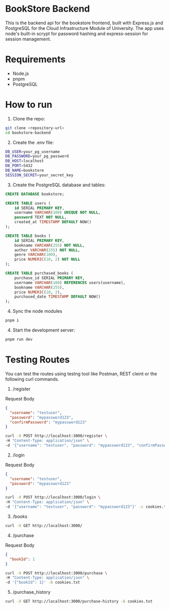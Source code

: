 # BookStore Backend

This is the backend api for the bookstore frontend, built with Express.js and PostgreSQL for the Cloud Infrastructure Module of University. The app uses node's built-in scrypt for password hashing and express-session for session management.

# Requirements

* Node.js
* pnpm
* PostgreSQL

# How to run

1. Clone the repo:

```bash
git clone <repository-url>
cd bookstore-backend
```

2. Create the .env file:

```bash
DB_USER=your_pg_username
DB_PASSWORD=your_pg_password
DB_HOST=localhost
DB_PORT=5432
DB_NAME=bookstore
SESSION_SECRET=your_secret_key
```

3. Create the PostgreSQL database and tables:

```sql
CREATE DATABASE bookstore;

CREATE TABLE users (
    id SERIAL PRIMARY KEY,
    username VARCHAR(100) UNIQUE NOT NULL,
    password TEXT NOT NULL,
    created_at TIMESTAMP DEFAULT NOW()
);

CREATE TABLE books (
    id SERIAL PRIMARY KEY,
    bookname VARCHAR(255) NOT NULL,
    author VARCHAR(255) NOT NULL,
    genre VARCHAR(100),
    price NUMERIC(10, 2) NOT NULL
);

CREATE TABLE purchased_books (
    purchase_id SERIAL PRIMARY KEY,
    username VARCHAR(100) REFERENCES users(username),
    bookname VARCHAR(255),
    price NUMERIC(10, 2),
    purchased_date TIMESTAMP DEFAULT NOW()
);
```

4. Sync the node modules

```bash
pnpm i
```

4. Start the development server:

```bash
pnpm run dev
```

# Testing Routes

You can test the routes using testng tool like Postman, REST cleint or the following curl commands.

1. /register

Request Body
```json
{
  "username": "testuser",
  "password": "mypassword123",
  "confirmPassword": "mypassword123"
}
```

```bash
curl -X POST http://localhost:3000/register \
-H "Content-Type: application/json" \
-d '{"username": "testuser", "password": "mypassword123", "confirmPassword": "mypassword123"}'
```

2. /login

Request Body
```json
{
  "username": "testuser",
  "password": "mypassword123"
}
```

```bash
curl -X POST http://localhost:3000/login \
-H "Content-Type: application/json" \
-d '{"username": "testuser", "password": "mypassword123"}' -c cookies.txt
```

3. /books

```bash
curl -X GET http://localhost:3000/
```

4. /purchase

Request Body
```json
{
  "bookId": 1
}
```

```bash
curl -X POST http://localhost:3000/purchase \
-H "Content-Type: application/json" \
-d '{"bookId": 1}' -b cookies.txt
```

5. /purchase_history

```bash
curl -X GET http://localhost:3000/purchase-history -b cookies.txt
```
